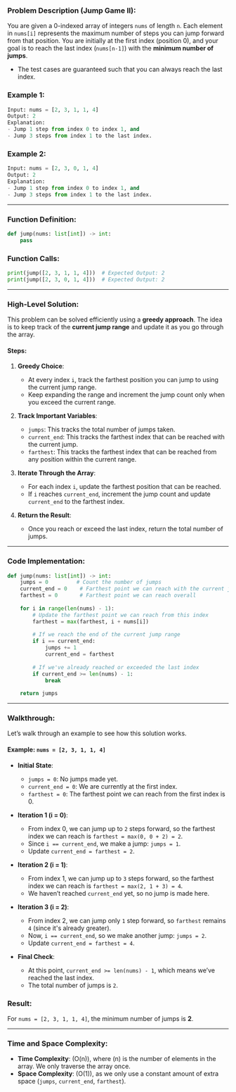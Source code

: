 ### Problem Description (Jump Game II):

You are given a 0-indexed array of integers `nums` of length `n`. Each element in `nums[i]` represents the maximum number of steps you can jump forward from that position. You are initially at the first index (position 0), and your goal is to reach the last index (`nums[n-1]`) with the **minimum number of jumps**.

- The test cases are guaranteed such that you can always reach the last index.

### Example 1:

```python
Input: nums = [2, 3, 1, 1, 4]
Output: 2
Explanation: 
- Jump 1 step from index 0 to index 1, and
- Jump 3 steps from index 1 to the last index.
```

### Example 2:

```python
Input: nums = [2, 3, 0, 1, 4]
Output: 2
Explanation: 
- Jump 1 step from index 0 to index 1, and
- Jump 3 steps from index 1 to the last index.
```

---

### Function Definition:

```python
def jump(nums: list[int]) -> int:
    pass
```

### Function Calls:

```python
print(jump([2, 3, 1, 1, 4]))  # Expected Output: 2
print(jump([2, 3, 0, 1, 4]))  # Expected Output: 2
```

---

### High-Level Solution:

This problem can be solved efficiently using a **greedy approach**. The idea is to keep track of the **current jump range** and update it as you go through the array.

#### Steps:

1. **Greedy Choice**:
   - At every index `i`, track the farthest position you can jump to using the current jump range.
   - Keep expanding the range and increment the jump count only when you exceed the current range.

2. **Track Important Variables**:
   - `jumps`: This tracks the total number of jumps taken.
   - `current_end`: This tracks the farthest index that can be reached with the current jump.
   - `farthest`: This tracks the farthest index that can be reached from any position within the current range.

3. **Iterate Through the Array**:
   - For each index `i`, update the farthest position that can be reached.
   - If `i` reaches `current_end`, increment the jump count and update `current_end` to the farthest index.

4. **Return the Result**:
   - Once you reach or exceed the last index, return the total number of jumps.

---

### Code Implementation:

```python
def jump(nums: list[int]) -> int:
    jumps = 0         # Count the number of jumps
    current_end = 0    # Farthest point we can reach with the current jump
    farthest = 0       # Farthest point we can reach overall
    
    for i in range(len(nums) - 1):
        # Update the farthest point we can reach from this index
        farthest = max(farthest, i + nums[i])
        
        # If we reach the end of the current jump range
        if i == current_end:
            jumps += 1
            current_end = farthest
        
        # If we've already reached or exceeded the last index
        if current_end >= len(nums) - 1:
            break
    
    return jumps
```

---

### Walkthrough:

Let’s walk through an example to see how this solution works.

#### Example: `nums = [2, 3, 1, 1, 4]`

- **Initial State**:
  - `jumps = 0`: No jumps made yet.
  - `current_end = 0`: We are currently at the first index.
  - `farthest = 0`: The farthest point we can reach from the first index is 0.

- **Iteration 1 (i = 0)**:
  - From index 0, we can jump up to `2` steps forward, so the farthest index we can reach is `farthest = max(0, 0 + 2) = 2`.
  - Since `i == current_end`, we make a jump: `jumps = 1`.
  - Update `current_end = farthest = 2`.

- **Iteration 2 (i = 1)**:
  - From index 1, we can jump up to `3` steps forward, so the farthest index we can reach is `farthest = max(2, 1 + 3) = 4`.
  - We haven’t reached `current_end` yet, so no jump is made here.

- **Iteration 3 (i = 2)**:
  - From index 2, we can jump only `1` step forward, so `farthest` remains `4` (since it's already greater).
  - Now, `i == current_end`, so we make another jump: `jumps = 2`.
  - Update `current_end = farthest = 4`.

- **Final Check**:
  - At this point, `current_end >= len(nums) - 1`, which means we’ve reached the last index.
  - The total number of jumps is `2`.

### Result:

For `nums = [2, 3, 1, 1, 4]`, the minimum number of jumps is **2**.

---

### Time and Space Complexity:

- **Time Complexity**: \(O(n)\), where \(n\) is the number of elements in the array. We only traverse the array once.
- **Space Complexity**: \(O(1)\), as we only use a constant amount of extra space (`jumps`, `current_end`, `farthest`).